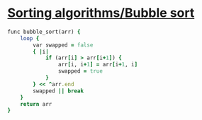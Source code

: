 [1]: https://rosettacode.org/wiki/Sorting_algorithms/Bubble_sort

# [Sorting algorithms/Bubble sort][1]

```ruby
func bubble_sort(arr) {
    loop {
        var swapped = false
        { |i|
            if (arr[i] > arr[i+1]) {
                arr[i, i+1] = arr[i+1, i]
                swapped = true
            }
        } << ^arr.end
        swapped || break
    }
    return arr
}
```
